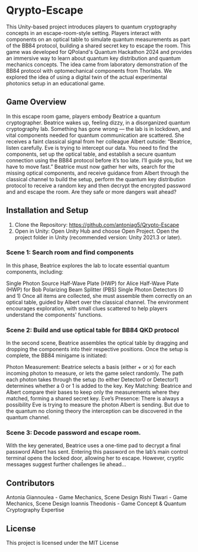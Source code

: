 # Qrypto-Escape
This Unity-based project introduces players to quantum cryptography concepts in an escape-room-style setting. Players interact with components on an optical table to simulate quantum measurements as part of the BB84 protocol, building a shared secret key to escape the room. This game was developed for QPoland's Quantum Hackathon 2024 and provides an immersive way to learn about quantum key distribution and quantum mechanics concepts. The idea came from laboratory demonstration of the BB84 protocol with optomechanical components from Thorlabs. We explored the idea of using a digital twin of the actual experimental photonics setup in an educational game. 
## Game Overview
In this escape room game, players embody Beatrice a quantum cryptographer. Beatrice wakes up, feeling dizzy, in a disorganized quantum cryptography lab. Something has gone wrong — the lab is in lockdown, and vital components needed for quantum communication are scattered. She receives a faint classical signal from her colleague Albert outside: “Beatrice, listen carefully. Eve is trying to intercept our data. You need to find the components, set up the optical table, and establish a secure quantum connection using the BB84 protocol before it’s too late. I’ll guide you, but we have to move fast.” Beatrice must now gather her wits, search for the missing optical components, and receive guidance from Albert through the classical channel to build the setup, perform the quantum key distribution protocol to receive a random key and then decrypt the encrypted password and and escape the room. Are they safe or more dangers wait ahead?

## Installation and Setup
1. Clone the Repository: https://github.com/antoniag5/Qrypto-Escape
2. Open in Unity: Open Unity Hub and choose Open Project. Open the project folder in Unity (recommended version: Unity 2021.3 or later).

### Scene 1: Search room and find components
In this phase, Beatrice explores the lab to locate essential quantum components, including:

Single Photon Source
Half-Wave Plate (HWP) for Alice
Half-Wave Plate (HWP) for Bob
Polarizing Beam Splitter (PBS)
Single Photon Detectors (0 and 1)
Once all items are collected, she must assemble them correctly on an optical table, guided by Albert over the classical channel. The environment encourages exploration, with small clues scattered to help players understand the components' functions.
### Scene 2: Build and use optical table for BB84 QKD protocol
In the second scene, Beatrice assembles the optical table by dragging and dropping the components into their respective positions. Once the setup is complete, the BB84 minigame is initiated:

Photon Measurement: Beatrice selects a basis (either + or x) for each incoming photon to measure, or lets the game select randomly. The path each photon takes through the setup (to either Detector0 or Detector1) determines whether a 0 or 1 is added to the key.
Key Matching: Beatrice and Albert compare their bases to keep only the measurements where they matched, forming a shared secret key.
Eve’s Presence: There is always a possibility Eve is trying to measure the photon Albert is sending. But due to the quantum no cloning theory the interception can be discovered in the quantum channel.

### Scene 3: Decode password and escape room.
With the key generated, Beatrice uses a one-time pad to decrypt a final password Albert has sent. Entering this password on the lab’s main control terminal opens the locked door, allowing her to escape. However, cryptic messages suggest further challenges lie ahead...

## Contributors
Antonia Giannoulea - Game Mechanics, Scene Design 
Rishi Tiwari - Game Mechanics, Scene Design
Ioannis Theodonis - Game Concept & Quantum Cryptography Expertise

## License
This project is licensed under the MIT License




